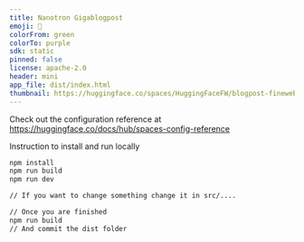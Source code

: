 ```yaml
---
title: Nanotron Gigablogpost
emoji: 🐨
colorFrom: green
colorTo: purple
sdk: static
pinned: false
license: apache-2.0
header: mini
app_file: dist/index.html
thumbnail: https://huggingface.co/spaces/HuggingFaceFW/blogpost-fineweb-v1/resolve/main/screenshot.jpeg
---
```


Check out the configuration reference at https://huggingface.co/docs/hub/spaces-config-reference


Instruction to install and run locally

```bash
npm install
npm run build
npm run dev

// If you want to change something change it in src/....

// Once you are finished
npm run build
// And commit the dist folder
```
